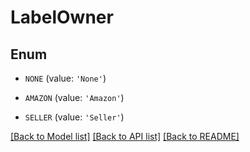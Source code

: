 # LabelOwner


## Enum

* `NONE` (value: `'None'`)

* `AMAZON` (value: `'Amazon'`)

* `SELLER` (value: `'Seller'`)

[[Back to Model list]](../README.md#documentation-for-models) [[Back to API list]](../README.md#documentation-for-api-endpoints) [[Back to README]](../README.md)


